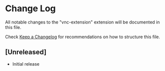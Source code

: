 # Change Log

All notable changes to the "vnc-extension" extension will be documented in this file.

Check [Keep a Changelog](http://keepachangelog.com/) for recommendations on how to structure this file.

## [Unreleased]

- Initial release